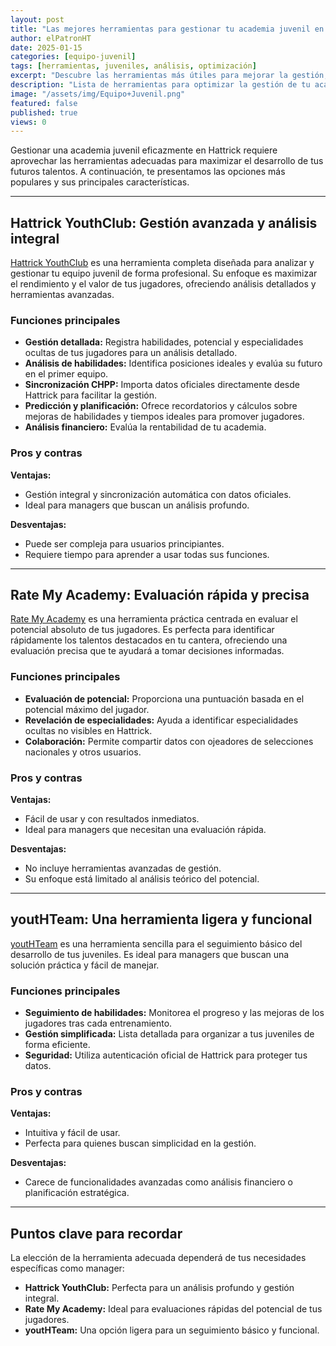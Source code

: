 ```yaml
---
layout: post
title: "Las mejores herramientas para gestionar tu academia juvenil en Hattrick"
author: elPatronHT
date: 2025-01-15
categories: [equipo-juvenil]
tags: [herramientas, juveniles, análisis, optimización]
excerpt: "Descubre las herramientas más útiles para mejorar la gestión, análisis y rendimiento de tu academia juvenil en Hattrick."
description: "Lista de herramientas para optimizar la gestión de tu academia juvenil en Hattrick. Aprende a analizar jugadores, planificar entrenamientos y mejorar tu cantera."
image: "/assets/img/Equipo+Juvenil.png"
featured: false
published: true
views: 0
---
```


Gestionar una academia juvenil eficazmente en Hattrick requiere aprovechar las herramientas adecuadas para maximizar el desarrollo de tus futuros talentos. A continuación, te presentamos las opciones más populares y sus principales características.

---

## Hattrick YouthClub: Gestión avanzada y análisis integral

<a href="https://www.hattrick-youthclub.org/" target="_blank" rel="noopener noreferrer"> Hattrick YouthClub</a> es una herramienta completa diseñada para analizar y gestionar tu equipo juvenil de forma profesional. Su enfoque es maximizar el rendimiento y el valor de tus jugadores, ofreciendo análisis detallados y herramientas avanzadas.

### Funciones principales

- **Gestión detallada:** Registra habilidades, potencial y especialidades ocultas de tus jugadores para un análisis detallado.
- **Análisis de habilidades:** Identifica posiciones ideales y evalúa su futuro en el primer equipo.
- **Sincronización CHPP:** Importa datos oficiales directamente desde Hattrick para facilitar la gestión.
- **Predicción y planificación:** Ofrece recordatorios y cálculos sobre mejoras de habilidades y tiempos ideales para promover jugadores.
- **Análisis financiero:** Evalúa la rentabilidad de tu academia.

### Pros y contras

**Ventajas:**

- Gestión integral y sincronización automática con datos oficiales.
- Ideal para managers que buscan un análisis profundo.

**Desventajas:**

- Puede ser compleja para usuarios principiantes.
- Requiere tiempo para aprender a usar todas sus funciones.

---

## Rate My Academy: Evaluación rápida y precisa

<a href="https://www.rate-my.academy/" target="_blank" rel="noopener noreferrer"> Rate My Academy</a> es una herramienta práctica centrada en evaluar el potencial absoluto de tus jugadores. Es perfecta para identificar rápidamente los talentos destacados en tu cantera, ofreciendo una evaluación precisa que te ayudará a tomar decisiones informadas.

### Funciones principales

- **Evaluación de potencial:** Proporciona una puntuación basada en el potencial máximo del jugador.
- **Revelación de especialidades:** Ayuda a identificar especialidades ocultas no visibles en Hattrick.
- **Colaboración:** Permite compartir datos con ojeadores de selecciones nacionales y otros usuarios.

### Pros y contras

**Ventajas:**

- Fácil de usar y con resultados inmediatos.
- Ideal para managers que necesitan una evaluación rápida.

**Desventajas:**

- No incluye herramientas avanzadas de gestión.
- Su enfoque está limitado al análisis teórico del potencial.

---

## youtHTeam: Una herramienta ligera y funcional

<a href="https://youthteam.moshu.ro/" target="_blank" rel="noopener noreferrer"> youtHTeam</a> es una herramienta sencilla para el seguimiento básico del desarrollo de tus juveniles. Es ideal para managers que buscan una solución práctica y fácil de manejar.

### Funciones principales

- **Seguimiento de habilidades:** Monitorea el progreso y las mejoras de los jugadores tras cada entrenamiento.
- **Gestión simplificada:** Lista detallada para organizar a tus juveniles de forma eficiente.
- **Seguridad:** Utiliza autenticación oficial de Hattrick para proteger tus datos.

### Pros y contras

**Ventajas:**

- Intuitiva y fácil de usar.
- Perfecta para quienes buscan simplicidad en la gestión.

**Desventajas:**

- Carece de funcionalidades avanzadas como análisis financiero o planificación estratégica.

---

## Puntos clave para recordar

La elección de la herramienta adecuada dependerá de tus necesidades específicas como manager:

- **Hattrick YouthClub:** Perfecta para un análisis profundo y gestión integral.
- **Rate My Academy:** Ideal para evaluaciones rápidas del potencial de tus jugadores.
- **youtHTeam:** Una opción ligera para un seguimiento básico y funcional.